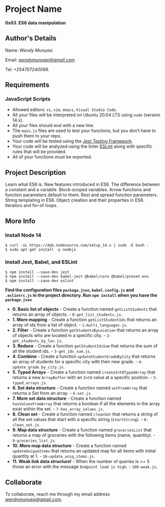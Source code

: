 # Project Name
**0x03. ES6 data manipulation**

## Author's Details
Name: *Wendy Munyasi.*

Email: *wendymunyasi@gmail.com*

Tel: *+254707240068.*

##  Requirements

### JavaScript Scripts
*   Allowed editors: `vi`, `vim`, `emacs`, `Visual Studio Code`.
*   All your files will be interpreted on Ubuntu 20.04 LTS using `node` (version 14.x).
*   All your files should end with a new line.
*   The `main.js` files are used to test your functions, but you don’t have to push them to your repo.
*   Your code will be tested using the [Jest Testing Framework](https://jestjs.io/).
*   Your code will be analyzed using the linter [ESLint](https://eslint.org/) along with specific rules that will be provided.
*   All of your functions must be exported.

## Project Description
Learn what ES6 is.
New features introduced in ES6.
The difference between a constant and a variable.
Block-scoped variables.
Arrow functions and function parameters default to them.
Rest and spread function parameters.
String templating in ES6.
Object creation and their properties in ES6.
Iterators and for-of loops.

## More Info
### Install Node 14
```
$ curl -sL https://deb.nodesource.com/setup_14.x | sudo -E bash -
$ sudo apt-get install -y nodejs
```

### Install Jest, Babel, and ESLint
```
$ npm install --save-dev jest
$ npm install --save-dev babel-jest @babel/core @babel/preset-env
$ npm install --save-dev eslint
```

**Find the configuration files `package.json`, `babel.config.js` and `.eslintrc.js` in the project directory. Run `npm install` when you have the `package.json`**


* **0. Basic list of objects** - Create a function named `getListStudents` that returns an array of objects. - `0-get_list_students.js`.
* **1. More mapping** - Create a function `getListStudentIds` that returns an array of ids from a list of object. - `1-multi_languages.js`.
* **2. Filter** - Create a function `getStudentsByLocation` that returns an array of objects who are located in a specific city. - `2-get_students_by_loc.js`.
* **3. Reduce** - Create a function `getStudentIdsSum` that returns the sum of all the student ids. - `3-get_ids_sum.js`.
* **4. Combine** - Create a function `updateStudentGradeByCity` that returns an array of students for a specific city with their new grade. - `4-update_grade_by_city.js`.
* **5. Typed Arrays** - Create a function named `createInt8TypedArray` that returns a new `ArrayBuffer` with an `Int8` value at a specific position. - `5-typed_arrays.js`.
* **6. Set data structure** - Create a function named `setFromArray` that returns a Set from an array. - `6-set.js`.
* **7. More set data structure** - Create a function named `hasValuesFromArray` that returns a boolean if all the elements in the array exist within the set. - `7-has_array_values.js`.
* **8. Clean set** - Create a function named `cleanSet` that returns a string of all the set values that start with a specific string (`startString`). - `8-clean_set.js`.
* **9. Map data structure** - Create a function named `groceriesList` that returns a map of groceries with the following items (name, quantity). - `9-groceries_list.js`.
* **10. More map data structure** - Create a function named `updateUniqueItems` that returns an updated map for all items with initial quantity at 1. - `10-update_uniq_items.js`.
* **11. Weak link data structure!** - When the number of queries is >= 5 throw an error with the message `Endpoint load is high`. - `100-weak.js`.


## Collaborate

To collaborate, reach me through my email address wendymunyasi@gmail.com.
